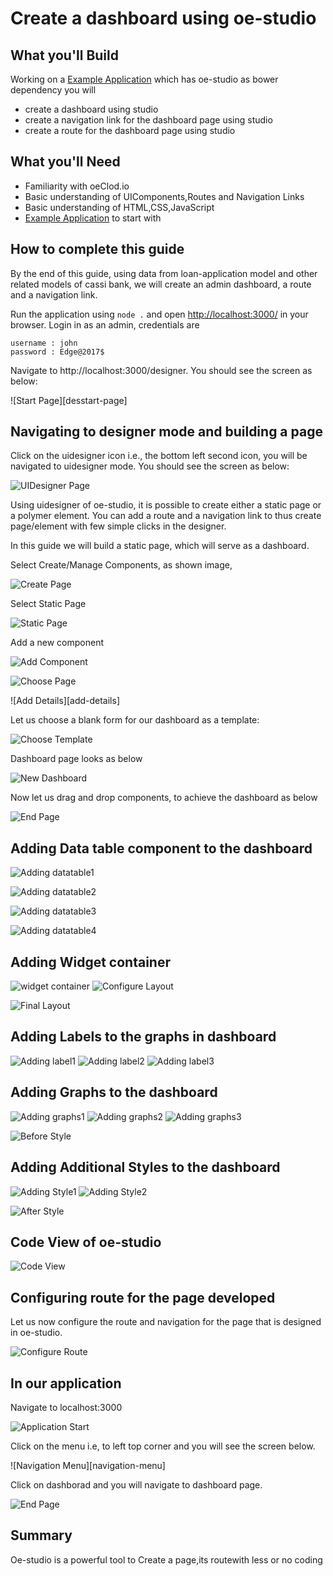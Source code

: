 # Create a dashboard using oe-studio

## What you'll Build

Working on a [Example Application](https://cassibank.oecloud.io/login) which has oe-studio as bower dependency you will 
* create a dashboard using studio
* create a navigation link for the dashboard page using studio
* create a route for the dashboard page using studio

## What you'll Need
* Familiarity with oeClod.io
* Basic understanding of UIComponents,Routes and Navigation Links
* Basic understanding of HTML,CSS,JavaScript
* [Example Application](https://cassibank.oecloud.io/login) to start with

## How to complete this guide

By the end of this guide, using data from  loan-application model and other related models of cassi bank, we will create an admin dashboard, a route and a navigation link. 

Run the application using `node .` and open [http://localhost:3000/](http://localhost:3000/) in your browser. Login in as an admin, credentials are

```
username : john
password : Edge@2017$

```
Navigate to http://localhost:3000/designer. You should see the screen as below:

![Start Page][desstart-page]

## Navigating to designer mode and building a page

Click on the uidesigner icon i.e., the bottom left second icon, you will be navigated to uidesigner mode. You should see the screen as below:

![UIDesigner Page][UIDesigner-page]

Using uidesigner of oe-studio, it is possible to create either a static page or a polymer element. You can add a route and a navigation link to thus create page/element with few simple clicks in the designer.

In this guide we will build a static page, which will serve as a dashboard. 

Select Create/Manage Components, as shown image, 

![Create Page][static-page]

Select Static Page

![Static Page][static-select]

Add a new component

![Add Component][add-component]

![Choose Page][choose-page]

![Add Details][add-details]

Let us choose a blank form for our dashboard as a template:

![Choose Template][add-template]

Dashboard page looks as below

![New Dashboard][first-dashboard]

Now let us drag and drop components, to achieve the dashboard as below

![End Page][end-page]

## Adding Data table component to the dashboard

![Adding datatable1][datatable-step1]

![Adding datatable2][datatable-step2]


![Adding datatable3][datatable-step3]

![Adding datatable4][datatable-step4]

## Adding Widget container

![widget container][widget-container]
![Configure Layout][configure-layout]

![Final Layout][final-layout]

## Adding Labels to the graphs in dashboard

![Adding label1][label-step1]
![Adding label2][label-step2]
![Adding label3][label-step3]

## Adding Graphs to the dashboard

![Adding graphs1][graphs-step1]
![Adding graphs2][graphs-step2]
![Adding graphs3][graphs-step3]


![Before Style][before-style]

## Adding Additional Styles to the dashboard

![Adding Style1][style-step1]
![Adding Style2][style-step2]

![After Style][after-style]

## Code View of oe-studio

![Code View][code-view]

## Configuring route for the page developed

Let us now configure the route and navigation for the page that is designed in oe-studio.

![Configure Route][configuring route]


## In our application

Navigate to localhost:3000

![Application Start][application-start]

Click on the menu i.e, to left top corner and you will see the screen below.

![Navigation Menu][navigation-menu]

Click on dashborad and you will navigate to dashboard page. 

![End Page][end-page]


## Summary
Oe-studio is a  powerful tool to Create a page,its routewith less or no coding


[start-page]:  images/oe-studio-charts/desstart-page.png "Start Page"
[UIDesigner-page]:images/oe-studio-charts/uidesstart-page.png "UIDesigner Page"
[static-page]:images/oe-studio-charts/static-page.png "Static Page"
[static-select]:images/oe-studio-charts/static-select.png "Static Page"
[add-component]:images/oe-studio-charts/add-component.png "Add Component"
[choose-page]:images/oe-studio-charts/choose-page.png "Choose Page"
[adding-details]:images/oe-studio-charts/adding-details.png "Add Details"
[add-template]:images/oe-studio-charts/choose-template.png "Choose Template"
[first-dashboard]:images/oe-studio-charts/new-dashboard.png "New Dashboard"
[end-page]: images/oe-studio-charts/actual_dashboard.png "End Page"
[configuring route]:images/oe-studio-charts/route-configuration.png "Configure Route"
[application-start]:images/oe-studio-charts/application-start.png "Application Start"
[datatable-step1]:images/oe-studio-charts/drag-datatable.png "Adding datatable1"
[datatable-step2]:images/oe-studio-charts/drag-datatable-1.png "Adding datatable2"
[datatable-step3]:images/oe-studio-charts/drag-datatable-2.png "Adding datatable3"
[datatable-step4]:images/oe-studio-charts/drag-datatable-3.png "Adding datatable4"
[widget-container]:images/oe-studio-charts/widget-container.png "widget container"
[label-step1]:images/oe-studio-charts/adding_labels_1.png "Adding label1"
[label-step2]:images/oe-studio-charts/adding_labels_2.png "Adding label2"
[label-step3]:images/oe-studio-charts/adding_labels_3.png "Adding label3"
[graphs-step1]:images/oe-studio-charts/oe-charts-1.png "Adding graphs1"
[graphs-step2]:images/oe-studio-charts/oe-charts-2.png "Adding graphs2"
[graphs-step3]:images/oe-studio-charts/oe-charts-3.png "Adding graphs3"
[before-style]:images/oe-studio-charts/dashboard-withoutstyle.png "Before Style"
[style-step1]:images/oe-studio-charts/adding-style.png "Adding Style1"
[style-step2]:images/oe-studio-charts/adding-style-2.png "Adding Style2"
[after-style]:images/oe-studio-charts/dashboard-afterstyle.png "After Style"
[configure-layout]:images/oe-studio-charts/delete-resize.png "Configure Layout"
[final-layout]:images/oe-studio-charts/final_layout.png "Final Layout"
[code-view]:images/oe-studio-charts/code-view.png "Code View"